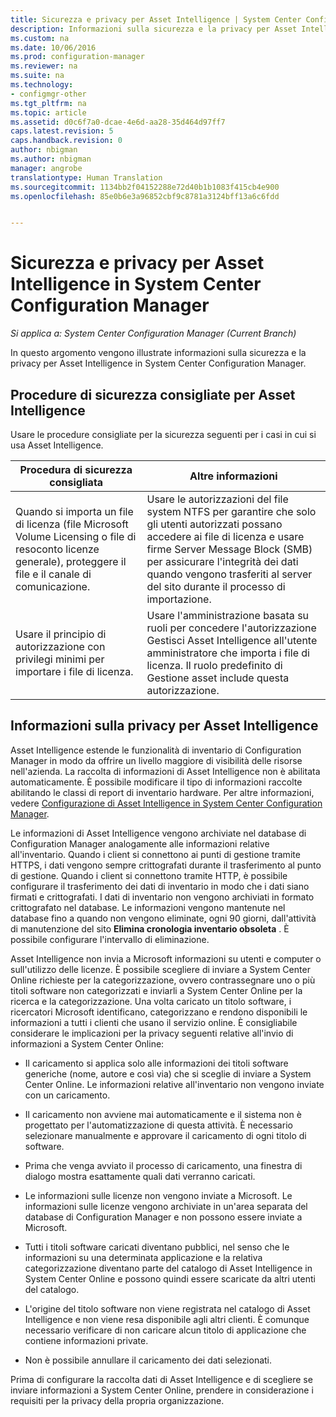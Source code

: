 ```yaml
---
title: Sicurezza e privacy per Asset Intelligence | System Center Configuration Manager
description: Informazioni sulla sicurezza e la privacy per Asset Intelligence in System Center Configuration Manager.
ms.custom: na
ms.date: 10/06/2016
ms.prod: configuration-manager
ms.reviewer: na
ms.suite: na
ms.technology:
- configmgr-other
ms.tgt_pltfrm: na
ms.topic: article
ms.assetid: d0c6f7a0-dcae-4e6d-aa28-35d464d97ff7
caps.latest.revision: 5
caps.handback.revision: 0
author: nbigman
ms.author: nbigman
manager: angrobe
translationtype: Human Translation
ms.sourcegitcommit: 1134bb2f04152288e72d40b1b1083f415cb4e900
ms.openlocfilehash: 85e0b6e3a96852cbf9c8781a3124bff13a6c6fdd


---
```

# <a name="security-and-privacy-for-asset-intelligence-in-system-center-configuration-manager"></a>Sicurezza e privacy per Asset Intelligence in System Center Configuration Manager

*Si applica a: System Center Configuration Manager (Current Branch)*

In questo argomento vengono illustrate informazioni sulla sicurezza e la privacy per Asset Intelligence in System Center Configuration Manager.  

##  <a name="a-namebkmksecurityaia-security-best-practices-for-asset-intelligence"></a><a name="BKMK_Security_AI"></a> Procedure di sicurezza consigliate per Asset Intelligence  
 Usare le procedure consigliate per la sicurezza seguenti per i casi in cui si usa Asset Intelligence.  

|Procedura di sicurezza consigliata|Altre informazioni|  
|----------------------------|----------------------|  
|Quando si importa un file di licenza (file Microsoft Volume Licensing o file di resoconto licenze generale), proteggere il file e il canale di comunicazione.|Usare le autorizzazioni del file system NTFS per garantire che solo gli utenti autorizzati possano accedere ai file di licenza e usare firme Server Message Block (SMB) per assicurare l'integrità dei dati quando vengono trasferiti al server del sito durante il processo di importazione.|  
|Usare il principio di autorizzazione con privilegi minimi per importare i file di licenza.|Usare l'amministrazione basata su ruoli per concedere l'autorizzazione Gestisci Asset Intelligence all'utente amministratore che importa i file di licenza. Il ruolo predefinito di Gestione asset include questa autorizzazione.|  

##  <a name="a-namebkmkprivacyhardwareinventorya-privacy-information-for-asset-intelligence"></a><a name="BKMK_Privacy_HardwareInventory"></a> Informazioni sulla privacy per Asset Intelligence  
 Asset Intelligence estende le funzionalità di inventario di Configuration Manager in modo da offrire un livello maggiore di visibilità delle risorse nell'azienda. La raccolta di informazioni di Asset Intelligence non è abilitata automaticamente. È possibile modificare il tipo di informazioni raccolte abilitando le classi di report di inventario hardware. Per altre informazioni, vedere [Configurazione di Asset Intelligence in System Center Configuration Manager](../../../../core/clients/manage/asset-intelligence/configuring-asset-intelligence.md).  

 Le informazioni di Asset Intelligence vengono archiviate nel database di Configuration Manager analogamente alle informazioni relative all'inventario. Quando i client si connettono ai punti di gestione tramite HTTPS, i dati vengono sempre crittografati durante il trasferimento al punto di gestione. Quando i client si connettono tramite HTTP, è possibile configurare il trasferimento dei dati di inventario in modo che i dati siano firmati e crittografati. I dati di inventario non vengono archiviati in formato crittografato nel database. Le informazioni vengono mantenute nel database fino a quando non vengono eliminate, ogni 90 giorni, dall'attività di manutenzione del sito **Elimina cronologia inventario obsoleta** . È possibile configurare l'intervallo di eliminazione.  

 Asset Intelligence non invia a Microsoft informazioni su utenti e computer o sull'utilizzo delle licenze. È possibile scegliere di inviare a System Center Online richieste per la categorizzazione, ovvero contrassegnare uno o più titoli software non categorizzati e inviarli a System Center Online per la ricerca e la categorizzazione. Una volta caricato un titolo software, i ricercatori Microsoft identificano, categorizzano e rendono disponibili le informazioni a tutti i clienti che usano il servizio online. È consigliabile considerare le implicazioni per la privacy seguenti relative all'invio di informazioni a System Center Online:  

-   Il caricamento si applica solo alle informazioni dei titoli software generiche (nome, autore e così via) che si sceglie di inviare a System Center Online. Le informazioni relative all'inventario non vengono inviate con un caricamento.  

-   Il caricamento non avviene mai automaticamente e il sistema non è progettato per l'automatizzazione di questa attività. È necessario selezionare manualmente e approvare il caricamento di ogni titolo di software.  

-   Prima che venga avviato il processo di caricamento, una finestra di dialogo mostra esattamente quali dati verranno caricati.  

-   Le informazioni sulle licenze non vengono inviate a Microsoft. Le informazioni sulle licenze vengono archiviate in un'area separata del database di Configuration Manager e non possono essere inviate a Microsoft.  

-   Tutti i titoli software caricati diventano pubblici, nel senso che le informazioni su una determinata applicazione e la relativa categorizzazione diventano parte del catalogo di Asset Intelligence in System Center Online e possono quindi essere scaricate da altri utenti del catalogo.  

-   L'origine del titolo software non viene registrata nel catalogo di Asset Intelligence e non viene resa disponibile agli altri clienti. È comunque necessario verificare di non caricare alcun titolo di applicazione che contiene informazioni private.  

-   Non è possibile annullare il caricamento dei dati selezionati.  

 Prima di configurare la raccolta dati di Asset Intelligence e di scegliere se inviare informazioni a System Center Online, prendere in considerazione i requisiti per la privacy della propria organizzazione.  



<!--HONumber=Nov16_HO1-->



